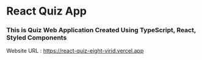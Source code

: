 # React Quiz App

### This is Quiz Web Application Created Using TypeScript, React, Styled Components

Website URL : https://react-quiz-eight-virid.vercel.app

